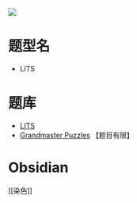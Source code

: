 ![](https://www.gmpuzzles.com/images/blog/LITS-Ex.png)

# 题型名
- LITS

# 题库
- [LITS](https://cn.puzzle-lits.com/)
- [Grandmaster Puzzles](https://www.gmpuzzles.com/blog/category/shading/lits/) 【题目有限】

# Obsidian

[[染色]]
